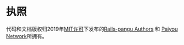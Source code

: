# 执照

代码和文档版权归2019年[MIT许可](https://github.com/ruilisi/rails-pangu/blob/master/LICENSE)下发布的[Rails-pangu Authors](https://github.com/ruilisi/rails-pangu/graphs/contributors) 和 [Paiyou Network](https://paiyou.co/)所拥有。